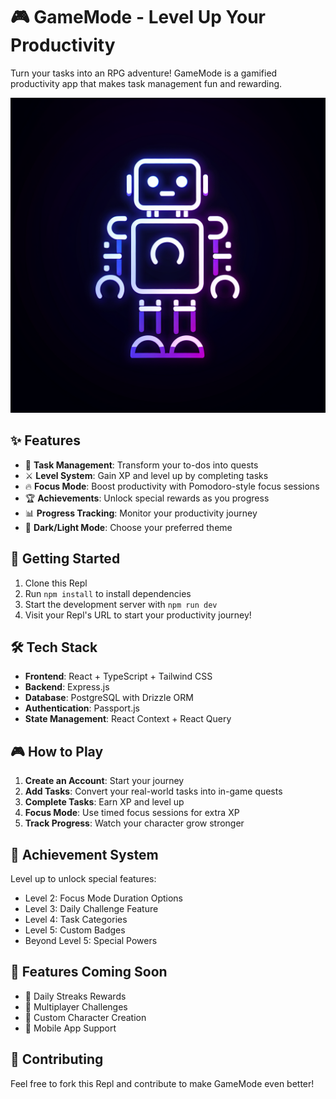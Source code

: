 # 🎮 GameMode - Level Up Your Productivity

Turn your tasks into an RPG adventure! GameMode is a gamified productivity app that makes task management fun and rewarding.

![GameMode Banner](./generated-icon.png)

## ✨ Features

- 🎯 **Task Management**: Transform your to-dos into quests
- ⚔️ **Level System**: Gain XP and level up by completing tasks
- 🔥 **Focus Mode**: Boost productivity with Pomodoro-style focus sessions
- 🏆 **Achievements**: Unlock special rewards as you progress
- 📊 **Progress Tracking**: Monitor your productivity journey
- 🌙 **Dark/Light Mode**: Choose your preferred theme

## 🚀 Getting Started

1. Clone this Repl
2. Run `npm install` to install dependencies
3. Start the development server with `npm run dev`
4. Visit your Repl's URL to start your productivity journey!

## 🛠️ Tech Stack

- **Frontend**: React + TypeScript + Tailwind CSS
- **Backend**: Express.js
- **Database**: PostgreSQL with Drizzle ORM
- **Authentication**: Passport.js
- **State Management**: React Context + React Query

## 🎮 How to Play

1. **Create an Account**: Start your journey
2. **Add Tasks**: Convert your real-world tasks into in-game quests
3. **Complete Tasks**: Earn XP and level up
4. **Focus Mode**: Use timed focus sessions for extra XP
5. **Track Progress**: Watch your character grow stronger

## 🏅 Achievement System

Level up to unlock special features:
- Level 2: Focus Mode Duration Options
- Level 3: Daily Challenge Feature
- Level 4: Task Categories
- Level 5: Custom Badges
- Beyond Level 5: Special Powers

## 💫 Features Coming Soon

- 🌟 Daily Streaks Rewards
- 🤝 Multiplayer Challenges
- 🎨 Custom Character Creation
- 📱 Mobile App Support

## 🤝 Contributing

Feel free to fork this Repl and contribute to make GameMode even better!
